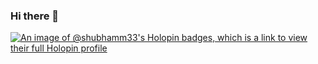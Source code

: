 ### Hi there 👋
[![An image of @shubhamm33's Holopin badges, which is a link to view their full Holopin profile](https://holopin.me/shubhamm33)](https://holopin.io/@shubhamm33)
<!--
**Shubhamm33/shubhamm33** is a ✨ _special_ ✨ repository because its `README.md` (this file) appears on your GitHub profile.

TechStack:
https://user-images.githubusercontent.com/25181517/186884150-05e9ff6d-340e-4802-9533-2c3f02363ee3.png


Here are some ideas to get you started:

- 🔭 I’m currently working on ...
- 🌱 I’m currently learning ...
- 👯 I’m looking to collaborate on ...
- 🤔 I’m looking for help with ...
- 💬 Ask me about ...
- 📫 How to reach me: ...
- 😄 Pronouns: ...
- ⚡ Fun fact: ...
-->
